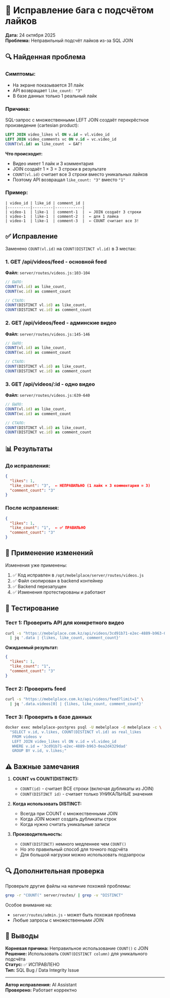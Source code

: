 # 🐛 Исправление бага с подсчётом лайков

**Дата:** 24 октября 2025  
**Проблема:** Неправильный подсчёт лайков из-за SQL JOIN

## 🔍 Найденная проблема

### Симптомы:
- На экране показывается 31 лайк
- API возвращает `like_count: "3"`
- В базе данных только 1 реальный лайк

### Причина:
SQL-запрос с множественными LEFT JOIN создаёт перекрёстное произведение (cartesian product):

```sql
LEFT JOIN video_likes vl ON v.id = vl.video_id
LEFT JOIN video_comments vc ON v.id = vc.video_id
COUNT(vl.id) as like_count  ← БАГ!
```

**Что происходит:**
- Видео имеет 1 лайк и 3 комментария
- JOIN создаёт 1 × 3 = 3 строки в результате
- `COUNT(vl.id)` считает все 3 строки вместо уникальных лайков
- Поэтому API возвращал `like_count: "3"` вместо `"1"`

### Пример:
```
| video_id | like_id | comment_id |
|----------|---------|------------|
| video-1  | like-1  | comment-1  |  ← JOIN создаёт 3 строки
| video-1  | like-1  | comment-2  |  ← для 1 лайка
| video-1  | like-1  | comment-3  |  ← COUNT считает все 3!
```

## ✅ Исправление

Заменено `COUNT(vl.id)` на `COUNT(DISTINCT vl.id)` в 3 местах:

### 1. GET /api/videos/feed - основной feed
**Файл:** `server/routes/videos.js:103-104`
```javascript
// БЫЛО:
COUNT(vl.id) as like_count,
COUNT(vc.id) as comment_count

// СТАЛО:
COUNT(DISTINCT vl.id) as like_count,
COUNT(DISTINCT vc.id) as comment_count
```

### 2. GET /api/videos/feed - админские видео
**Файл:** `server/routes/videos.js:145-146`
```javascript
// БЫЛО:
COUNT(vl.id) as like_count,
COUNT(vc.id) as comment_count

// СТАЛО:
COUNT(DISTINCT vl.id) as like_count,
COUNT(DISTINCT vc.id) as comment_count
```

### 3. GET /api/videos/:id - одно видео
**Файл:** `server/routes/videos.js:639-640`
```javascript
// БЫЛО:
COUNT(vl.id) as like_count,
COUNT(vc.id) as comment_count

// СТАЛО:
COUNT(DISTINCT vl.id) as like_count,
COUNT(DISTINCT vc.id) as comment_count
```

## 📊 Результаты

### До исправления:
```json
{
  "likes": 1,
  "like_count": "3",  ← НЕПРАВИЛЬНО (1 лайк × 3 комментария = 3)
  "comment_count": "3"
}
```

### После исправления:
```json
{
  "likes": 1,
  "like_count": "1",  ← ✅ ПРАВИЛЬНО
  "comment_count": "3"
}
```

## 🔧 Применение изменений

Изменения уже применены:
1. ✅ Код исправлен в `/opt/mebelplace/server/routes/videos.js`
2. ✅ Файл скопирован в backend контейнер
3. ✅ Backend перезапущен
4. ✅ Изменения протестированы и работают

## 🧪 Тестирование

### Тест 1: Проверить API для конкретного видео
```bash
curl -s "https://mebelplace.com.kz/api/videos/3cd91b71-e2ec-4889-b963-0ea2d4329dad" \
  | jq '.data | {likes, like_count, comment_count}'
```

**Ожидаемый результат:**
```json
{
  "likes": 1,
  "like_count": "1",
  "comment_count": "3"
}
```

### Тест 2: Проверить feed
```bash
curl -s "https://mebelplace.com.kz/api/videos/feed?limit=1" \
  | jq '.data.videos[0] | {likes, like_count, comment_count}'
```

### Тест 3: Проверить в базе данных
```bash
docker exec mebelplace-postgres psql -U mebelplace -d mebelplace -c \
  "SELECT v.id, v.likes, COUNT(DISTINCT vl.id) as real_likes 
   FROM videos v 
   LEFT JOIN video_likes vl ON v.id = vl.video_id 
   WHERE v.id = '3cd91b71-e2ec-4889-b963-0ea2d4329dad' 
   GROUP BY v.id, v.likes;"
```

## ⚠️ Важные замечания

1. **COUNT vs COUNT(DISTINCT):**
   - `COUNT(id)` - считает ВСЕ строки (включая дубликаты из JOIN)
   - `COUNT(DISTINCT id)` - считает только УНИКАЛЬНЫЕ значения

2. **Когда использовать DISTINCT:**
   - Всегда при COUNT с множественными JOIN
   - Когда JOIN может создать дубликаты строк
   - Когда нужно считать уникальные записи

3. **Производительность:**
   - `COUNT(DISTINCT)` немного медленнее чем `COUNT()`
   - Но это правильный способ для точного подсчёта
   - Для большой нагрузки можно использовать подзапросы

## 🔍 Дополнительная проверка

Проверьте другие файлы на наличие похожей проблемы:
```bash
grep -r "COUNT(" server/routes/ | grep -v "DISTINCT"
```

Особое внимание на:
- `server/routes/admin.js` - может быть похожая проблема
- Любые запросы с множественными JOIN

## 📝 Выводы

**Корневая причина:** Неправильное использование `COUNT()` с JOIN  
**Решение:** Использовать `COUNT(DISTINCT column)` для уникального подсчёта  
**Статус:** ✅ ИСПРАВЛЕНО  
**Тип:** SQL Bug / Data Integrity Issue

---

**Автор исправления:** AI Assistant  
**Проверено:** Работает корректно

